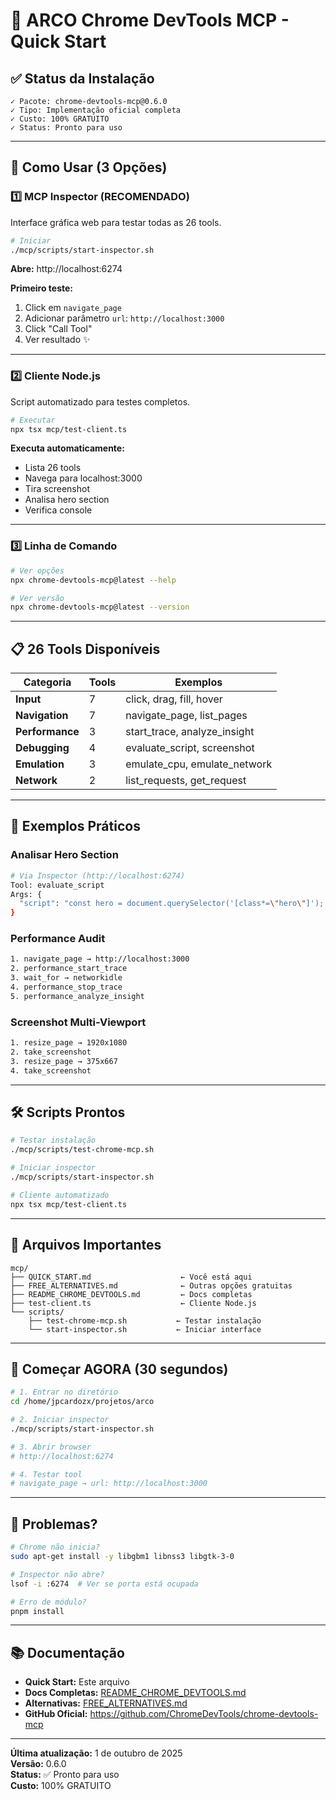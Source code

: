# 🚀 ARCO Chrome DevTools MCP - Quick Start

## ✅ Status da Instalação

```
✓ Pacote: chrome-devtools-mcp@0.6.0
✓ Tipo: Implementação oficial completa
✓ Custo: 100% GRATUITO
✓ Status: Pronto para uso
```

---

## 🎯 Como Usar (3 Opções)

### 1️⃣ MCP Inspector (RECOMENDADO)

Interface gráfica web para testar todas as 26 tools.

```bash
# Iniciar
./mcp/scripts/start-inspector.sh
```

**Abre:** http://localhost:6274

**Primeiro teste:**
1. Click em `navigate_page`
2. Adicionar parâmetro `url`: `http://localhost:3000`
3. Click "Call Tool"
4. Ver resultado ✨

---

### 2️⃣ Cliente Node.js

Script automatizado para testes completos.

```bash
# Executar
npx tsx mcp/test-client.ts
```

**Executa automaticamente:**
- Lista 26 tools
- Navega para localhost:3000
- Tira screenshot
- Analisa hero section
- Verifica console

---

### 3️⃣ Linha de Comando

```bash
# Ver opções
npx chrome-devtools-mcp@latest --help

# Ver versão
npx chrome-devtools-mcp@latest --version
```

---

## 📋 26 Tools Disponíveis

| Categoria | Tools | Exemplos |
|-----------|-------|----------|
| **Input** | 7 | click, drag, fill, hover |
| **Navigation** | 7 | navigate_page, list_pages |
| **Performance** | 3 | start_trace, analyze_insight |
| **Debugging** | 4 | evaluate_script, screenshot |
| **Emulation** | 3 | emulate_cpu, emulate_network |
| **Network** | 2 | list_requests, get_request |

---

## 🎯 Exemplos Práticos

### Analisar Hero Section

```bash
# Via Inspector (http://localhost:6274)
Tool: evaluate_script
Args: {
  "script": "const hero = document.querySelector('[class*=\"hero\"]'); return getComputedStyle(hero)"
}
```

### Performance Audit

```bash
1. navigate_page → http://localhost:3000
2. performance_start_trace
3. wait_for → networkidle
4. performance_stop_trace
5. performance_analyze_insight
```

### Screenshot Multi-Viewport

```bash
1. resize_page → 1920x1080
2. take_screenshot
3. resize_page → 375x667
4. take_screenshot
```

---

## 🛠️ Scripts Prontos

```bash
# Testar instalação
./mcp/scripts/test-chrome-mcp.sh

# Iniciar inspector
./mcp/scripts/start-inspector.sh

# Cliente automatizado
npx tsx mcp/test-client.ts
```

---

## 📂 Arquivos Importantes

```
mcp/
├── QUICK_START.md                    ← Você está aqui
├── FREE_ALTERNATIVES.md              ← Outras opções gratuitas
├── README_CHROME_DEVTOOLS.md         ← Docs completas
├── test-client.ts                    ← Cliente Node.js
└── scripts/
    ├── test-chrome-mcp.sh           ← Testar instalação
    └── start-inspector.sh           ← Iniciar interface
```

---

## 🚀 Começar AGORA (30 segundos)

```bash
# 1. Entrar no diretório
cd /home/jpcardozx/projetos/arco

# 2. Iniciar inspector
./mcp/scripts/start-inspector.sh

# 3. Abrir browser
# http://localhost:6274

# 4. Testar tool
# navigate_page → url: http://localhost:3000
```

---

## 🐛 Problemas?

```bash
# Chrome não inicia?
sudo apt-get install -y libgbm1 libnss3 libgtk-3-0

# Inspector não abre?
lsof -i :6274  # Ver se porta está ocupada

# Erro de módulo?
pnpm install
```

---

## 📚 Documentação

- **Quick Start:** Este arquivo
- **Docs Completas:** [README_CHROME_DEVTOOLS.md](./README_CHROME_DEVTOOLS.md)
- **Alternativas:** [FREE_ALTERNATIVES.md](./FREE_ALTERNATIVES.md)
- **GitHub Oficial:** https://github.com/ChromeDevTools/chrome-devtools-mcp

---

**Última atualização:** 1 de outubro de 2025  
**Versão:** 0.6.0  
**Status:** ✅ Pronto para uso  
**Custo:** 100% GRATUITO
